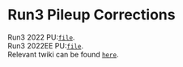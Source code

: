 # Run3 Pileup Corrections
Run3 2022 PU:[`file`](https://gitlab.cern.ch/cms-nanoAOD/jsonpog-integration/-/tree/master/POG/LUM/2022_Summer22?ref_type=heads).<br> 
Run3 2022EE PU:[`file`](https://gitlab.cern.ch/cms-nanoAOD/jsonpog-integration/-/tree/master/POG/LUM/2022_Summer22EE?ref_type=heads).<br> 
Relevant twiki can be found [`here`](https://twiki.cern.ch/twiki/bin/view/CMS/PileupJSONFileforData#Centrally_produced_correctionlib). 

